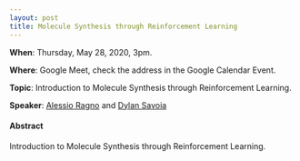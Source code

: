 ```yaml
---
layout: post
title: Molecule Synthesis through Reinforcement Learning
---
```


**When**:  Thursday, May 28, 2020, 3pm.

**Where**: Google Meet, check the address in the Google Calendar Event.

**Topic**: Introduction to Molecule Synthesis through Reinforcement Learning.

**Speaker**: [Alessio Ragno](https://www.linkedin.com/in/alessio-ragno-246829138/?originalSubdomain=it) and [Dylan Savoia](https://www.linkedin.com/in/dylan-savoia-958a76196/?originalSubdomain=it)

#### Abstract
Introduction to Molecule Synthesis through Reinforcement Learning.

